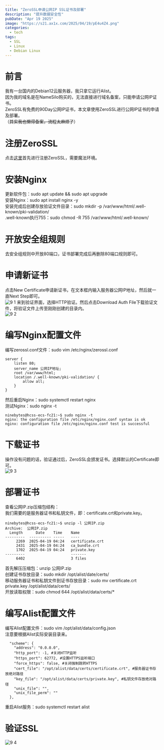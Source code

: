 ```yaml
---
title: "ZeroSSL申请公网IP SSL证书及部署"
description: "提升数据安全性"
pubDate: "Apr 19 2025"
image: "https://s21.ax1x.com/2025/04/19/pE4u4Z4.png"
categories:
  - tech
tags:
  - SSL
  - Linux
  - Debian Linux
---
```


# 前言
我有一台国内的Debian12云服务器，我只拿它运行Alist。  
因为我的域名是在NameSilo购买的，无法直接进行域名备案，只能申请公网IP证书。  
ZeroSSL有免费的90Day公网IP证书，本文章使用ZeroSSL进行公网IP证书的申请及部署。  
（~~其实我也懒得备案，流程太麻烦了~~）  

# 注册ZeroSSL
点击[这里](https://app.zerossl.com/signup)首先进行注册ZeroSSL，需要魔法环境。  

# 安装Nginx
更新软件包：sudo apt update && sudo apt upgrade  
安装Nginx：sudo apt install nginx -y  
安装完成后创建存放验证文件目录：sudo mkdir -p /var/www/html/.well-known/pki-validation/  
.well-known执行755：sudo chmod -R 755 /var/www/html/.well-known/  

# 开放安全组规则
去安全组规则中开放80端口，证书部署完成后再删除80端口规则即可。  

# 申请新证书
点击New Certificate申请新证书，在文本框内输入服务器公网IP地址，然后就一直Next Step即可。  
![9 1](https://s1.imagehub.cc/images/2025/04/28/ed74210b7c0fa3db0065b3591ea3ce18.png)
来到验证界面，选择HTTP验证。然后点击Download Auth File下载验证文件，将验证文件上传至刚刚创建的目录内。  
![9 2](https://s1.imagehub.cc/images/2025/04/28/56d4a5fbd3234dea093f421d83994906.png)

# 编写Nginx配置文件
编写zerossl.conf文件：sudo vim /etc/nginx/zerossl.conf  
```
server {
    listen 80;
    server_name 公网IP地址;    
    root /var/www/html;
    location /.well-known/pki-validation/ {
        allow all;
    }
}
```

然后重启Nginx：sudo systemctl restart nginx  
测试Nginx：sudo nginx -t  
```
ninebytes@hcss-ecs-fc21:~$ sudo nginx -t
nginx: the configuration file /etc/nginx/nginx.conf syntax is ok
nginx: configuration file /etc/nginx/nginx.conf test is successful
```

# 下载证书
操作没有问题的话，验证通过后，ZeroSSL会颁发证书。选择默认的Certificate即可。  
![9 3](https://s1.imagehub.cc/images/2025/04/28/46c21a360b4ab5e1ee30332e521b365a.png)

# 部署证书
查看公网IP.zip压缩包结构：  
我们需要的是服务器证书和私钥文件，即：certificate.crt和private.key。  
```
ninebytes@hcss-ecs-fc21:~$ unzip -l 公网IP.zip 
Archive:  公网IP.zip
  Length      Date    Time    Name
---------  ---------- -----   ----
     2269  2025-04-19 04:24   certificate.crt
     2431  2025-04-19 04:24   ca_bundle.crt
     1702  2025-04-19 04:24   private.key
---------                     -------
     6402                     3 files
```

首先解压压缩包：unzip 公网IP.zip  
创建证书存放目录：sudo mkdir /opt/alist/date/certs/  
移动服务器证书和私钥文件到证书存放目录：sudo mv certificate.crt private.key /opt/alist/data/certs/  
开放读取权限：sudo chmod 644 /opt/alist/data/certs/*  

# 编写Alist配置文件
编写Alist配置文件：sudo vim /opt/alist/data/config.json  
注意要根据Alist实际安装目录来。  

```
  "scheme": {
    "address": "0.0.0.0",
    "http_port": -1, #关闭HTTP监听
    "https_port": 62772, #设置HTTPS监听端口
    "force_https": false, #关闭强制跳转HTTPS
    "cert_file": "/opt/alist/data/certs/certificate.crt", #服务器证书存放绝对路径
    "key_file": "/opt/alist/data/certs/private.key", #私钥文件存放绝对路径
    "unix_file": "",
    "unix_file_perm": ""
  },
```

重启Alist服务：sudo systemctl restart alist   

# 验证SSL
![9 4](https://s1.imagehub.cc/images/2025/04/28/2892944f20b3bc9c482af34bcd3a6219.png)
